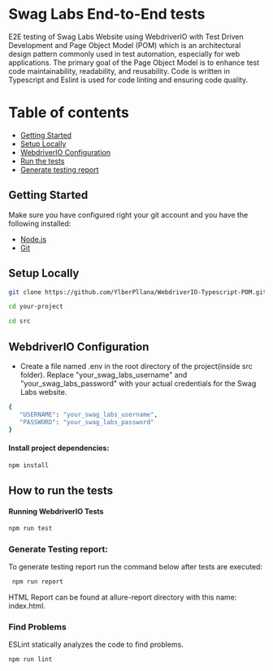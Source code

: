 # Swag Labs End-to-End tests
E2E testing of Swag Labs Website using WebdriverIO with Test Driven Development and Page Object Model (POM) which is an architectural design pattern commonly used in test automation, especially for web applications. The primary goal of the Page Object Model is to enhance test code maintainability, readability, and reusability. Code is written in Typescript and Eslint is used for code linting and ensuring code quality.

# Table of contents

* [Getting Started](#get-started)
* [Setup Locally](#setup-locally)
* [WebdriverIO Configuration](#webdriverio-configuration)
* [Run the tests](#run-the-tests)
* [Generate testing report](#generate-testing-report)

## Getting Started
Make sure you have configured right your git account and you have the following installed:

- [Node.js](https://nodejs.org/)
- [Git](https://git-scm.com/)

## Setup Locally
 ```bash
 git clone https://github.com/YlberPllana/WebdriverIO-Typescript-POM.git
 ```
 ```bash
 cd your-project
 ```
 ```bash
 cd src
 ```
## WebdriverIO Configuration
* Create a file named .env in the root directory of the project(inside src folder). Replace "your_swag_labs_username" and "your_swag_labs_password" with your actual credentials for the Swag Labs website.
 ```bash
{
    "USERNAME": "your_swag_labs_username",
    "PASSWORD": "your_swag_labs_password"
}
 ```

#### Install project dependencies:
 ```bash
 npm install
 ```
## How to run the tests
#### Running WebdriverIO Tests
 ```bash
 npm run test
 ```

### Generate Testing report:

To generate testing report run the command below after tests are executed:
```bash
 npm run report
 ```
HTML Report can be found at allure-report directory with this name: index.html.

### Find Problems

ESLint statically analyzes the code to find problems.

```bash
npm run lint
```